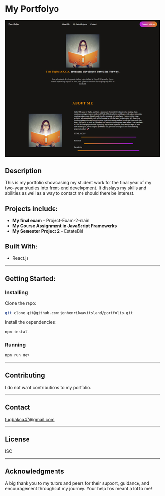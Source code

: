 # My Portfolyo

![alt text](image-1.png)

## Description
This is my portfolio showcasing my student work for the final year of my two-year studies into front-end development. It displays my skills and abilities as well as a way to contact me should there be interest.

## Projects include:
- **My final exam** - Project-Exam-2-main
- **My Course Assignment in JavaScript Frameworks** 
- **My Semester Project 2** - EstateBid

## Built With:
- React.js

---

## Getting Started:

### Installing

Clone the repo:
```sh
git clone git@github.com:jonhenrikaavitsland/portfolio.git
```

Install the dependencies:
```sh
npm install
```

### Running
```sh
npm run dev
```

---

## Contributing
I do not want contributions to my portfolio.

---

## Contact
[tugbakca47@gmail.com](#)

---

## License
ISC

---

## Acknowledgments
A big thank you to my tutors and peers for their support, guidance, and encouragement throughout my journey. Your help has meant a lot to me!
